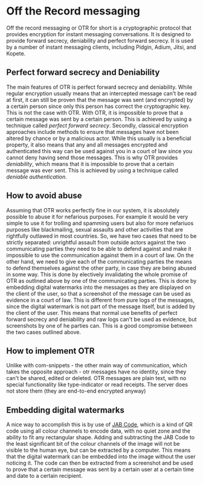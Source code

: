# Off the Record messaging
Off the record messaging or OTR for short is a cryptographic protocol that provides encryption for instant messaging conversations. It is designed to provide forward secrecy, deniability and perfect forward secrecy. It is used by a number of instant messaging clients, including Pidgin, Adium, Jitsi, and Kopete.
## Perfect forward secrecy and Deniability
The main features of OTR is perfect forward secrecy and deniability. While regular encryption usually means that an intercepted message can't be read at first, it can still be proven that the message was sent (and encrypted) by a certain person since only this person has correct the cryptographic key. This is not the case with OTR. With OTR, it is impossible to prove that a certain message was sent by a certain person. This is achieved by using a technique called *perfect forward secrecy*. Secondly, classical encryption approaches include methods to ensure that messages have not been altered by chance or by a malicious actor. While this usually is a beneficial property, it also means that any and all messages encrypted and authenticated this way can be used against you in a court of law since you cannot deny having send those messages. This is why OTR provides *deniability*, which means that it is impossible to prove that a certain message was ever sent. This is achieved by using a technique called *deniable authentication*.

## How to avoid abuse
Assuming that OTR works perfectly fine in our system, it is absolutely possible to abuse it for nefarious purposes. For example it would be very simple to use it for trolling and spamming users but also for more nefariuos purposes like blackmailing, sexual assaults and other activities that are rightfully outlawed in most countries. So, we have two cases that need to be strictly separated: unrightful assault from outside actors against the two communicating parties they need to be able to defend against and make it impossible to use the communication against them in a court of law. On the other hand, we need to give each of the communicating parties the means to defend themselves against the other party, in case they are being abused in some way. This is done by electively invalidating the whole promise of OTR as outlined above by one of the communicating parties. This is done by embedding digital watermarks into the messages as they are displayed on the client of the user, so that a screenshot of the message can be used as evidence in a court of law. This is different from pure logs of the messages, since the digital watermark is not part of the message itself, but is added by the client of the user. This means that normal use benefits of perfect forward secrecy and deniability and raw logs can't be used as evidence, but screenshots by one of he parties can. This is a good compromise between the two cases outlined above.

## How to implement OTR

Unlike with com-snippets - the other main way of communication, which takes the opposite approach - otr messages have no identity, since they can't be shared, edited or deleted. OTR messages are plain text, with no special functionality like type-indicator or read receipts. The server does not store them (they are end-to-end encrypted anyway)



## Embedding digital watermarks
A nice way to accomplish this is by use of [JAB Code](https://tritonstore.com.au/what-are-jab-codes/), which is a kind of QR code using all colour channels to encode data, with no quiet zone and the ability to fit any rectangular shape. Adding and subtracting the JAB Code to the least significant bit of the colour channels of the image will not be visible to the human eye, but can be extracted by a computer. This means that the digital watermark can be embedded into the image without the user noticing it. The code can then be extracted from a screenshot and be used to prove that a certain message was sent by a certain user at a certain time and date to a certain recipient.